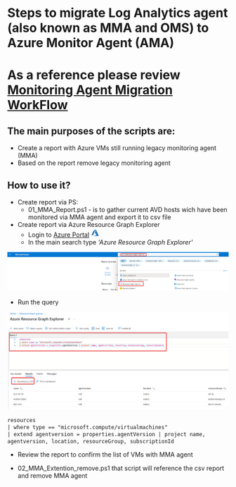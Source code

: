 # Steps to migrate Log Analytics agent (also known as MMA and OMS) to Azure Monitor Agent (AMA)

# As a reference please review  [Monitoring Agent Migration WorkFlow](https://learn.microsoft.com/en-us/azure/azure-monitor/agents/azure-monitor-agent-migration-tools?tabs=portal-1)

## The main purposes of the scripts are:
* Create a report with Azure VMs still running legacy monitoring agent (MMA)
* Based on the report remove legacy monitoring agent

## How to use it?
- Create report via PS: 
  - 01_MMA_Report.ps1 - is to gather current AVD hosts wich have been monitored via MMA agent and export it to csv file
- Create report via Azure Resource Graph Explorer
  - Login to [Azure Portal](https://portal.azure.com/) <img src="../../docs/icons/azure.png" width="20" height="20">
  - In the main search type _'Azure Resource Graph Explorer'_

![Azure Resource Graph Explorer 1](../../docs/Monitoring/AzureResourceGraphExplorer1.png)

- Run the query 

![Azure Resource Graph Explorer Report](../../docs/Monitoring/QueryReport.png)

```console
resources
| where type == "microsoft.compute/virtualmachines"
| extend agentversion = properties.agentVersion | project name, agentversion, location, resourceGroup, subscriptionId
```

- Review the report to confirm the list of VMs with MMA agent

- 02_MMA_Extention_remove.ps1 that script will reference the csv report and remove MMA agent